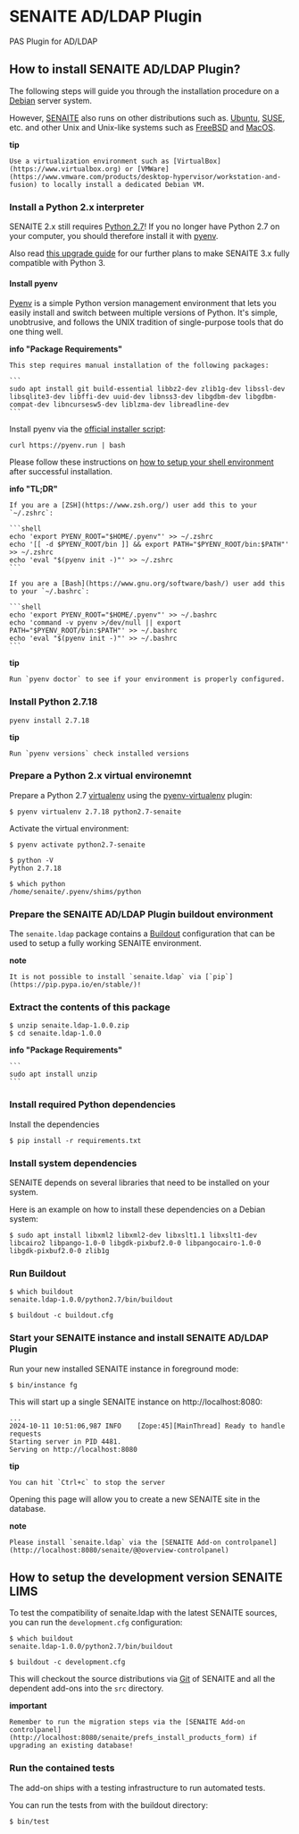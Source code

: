 # SENAITE AD/LDAP Plugin

PAS Plugin for AD/LDAP


## How to install SENAITE AD/LDAP Plugin?

The following steps will guide you through the installation procedure on a [Debian](https://www.debian.org/) server system.

However, [SENAITE](https://www.senaite.com) also runs on other distributions such as. [Ubuntu](https://ubuntu.com), [SUSE](https://www.suse.com/), etc. and other Unix and Unix-like systems such as [FreeBSD](https://www.freebsd.org/) and  [MacOS](https://de.wikipedia.org/wiki/MacOS).

**tip**

    Use a virtualization environment such as [VirtualBox](https://www.virtualbox.org) or [VMWare](https://www.vmware.com/products/desktop-hypervisor/workstation-and-fusion) to locally install a dedicated Debian VM.


### Install a Python 2.x interpreter

SENAITE 2.x still requires [Python 2.7](https://docs.python.org/2/index.html)!
If you no longer have Python 2.7 on your computer, you should therefore install it with [pyenv](https://github.com/pyenv/pyenv#readme).

Also read [this upgrade guide](https://github.com/senaite/senaite.core/blob/2.x/P8_UPGRADE_GUIDE.md) for our further plans to make SENAITE 3.x fully compatible with Python 3.


#### Install pyenv

[Pyenv](https://github.com/pyenv/pyenv) is a simple Python version management environment that lets you easily install and switch between multiple versions of Python.
It's simple, unobtrusive, and follows the UNIX tradition of single-purpose tools that do one thing well.

**info "Package Requirements"**

    This step requires manual installation of the following packages:
    
    ```
    sudo apt install git build-essential libbz2-dev zlib1g-dev libssl-dev libsqlite3-dev libffi-dev uuid-dev libnss3-dev libgdbm-dev libgdbm-compat-dev libncursesw5-dev liblzma-dev libreadline-dev
    ```

Install pyenv via the [official installer script](https://github.com/pyenv/pyenv?tab=readme-ov-file#a-getting-pyenv):

``` shell
curl https://pyenv.run | bash
```

Please follow these instructions on [how to setup your shell environment](https://github.com/pyenv/pyenv?tab=readme-ov-file#b-set-up-your-shell-environment-for-pyenv) after successful installation.


**info "TL;DR"**

    If you are a [ZSH](https://www.zsh.org/) user add this to your `~/.zshrc`:

    ```shell
    echo 'export PYENV_ROOT="$HOME/.pyenv"' >> ~/.zshrc
    echo '[[ -d $PYENV_ROOT/bin ]] && export PATH="$PYENV_ROOT/bin:$PATH"' >> ~/.zshrc
    echo 'eval "$(pyenv init -)"' >> ~/.zshrc
    ```

    If you are a [Bash](https://www.gnu.org/software/bash/) user add this to your `~/.bashrc`:

    ```shell
    echo 'export PYENV_ROOT="$HOME/.pyenv"' >> ~/.bashrc
    echo 'command -v pyenv >/dev/null || export PATH="$PYENV_ROOT/bin:$PATH"' >> ~/.bashrc
    echo 'eval "$(pyenv init -)"' >> ~/.bashrc
    ```

**tip**

    Run `pyenv doctor` to see if your environment is properly configured.

    
### Install Python 2.7.18


```shell
pyenv install 2.7.18
```

**tip**

    Run `pyenv versions` check installed versions


### Prepare a Python 2.x virtual environemnt

Prepare a Python 2.7 [virtualenv](https://virtualenv.pypa.io/en/latest) using the [pyenv-virtualenv](https://github.com/pyenv/pyenv-virtualenv) plugin:


``` shell
$ pyenv virtualenv 2.7.18 python2.7-senaite
```

Activate the virtual environment:

``` shell
$ pyenv activate python2.7-senaite

$ python -V
Python 2.7.18

$ which python
/home/senaite/.pyenv/shims/python
```


### Prepare the SENAITE AD/LDAP Plugin buildout environment

The `senaite.ldap` package contains a [Buildout](https://www.buildout.org/en/latest/) configuration that can be used to setup a fully working SENAITE environment.

**note**

    It is not possible to install `senaite.ldap` via [`pip`](https://pip.pypa.io/en/stable/)!


### Extract the contents of this package


``` shell
$ unzip senaite.ldap-1.0.0.zip
$ cd senaite.ldap-1.0.0
```

**info "Package Requirements"**
    
    ```
    sudo apt install unzip
    ```

### Install required Python dependencies

Install the dependencies

```
$ pip install -r requirements.txt
```

### Install system dependencies

SENAITE depends on several libraries that need to be installed on your system.

Here is an example on how to install these dependencies on a Debian system:

``` shell
$ sudo apt install libxml2 libxml2-dev libxslt1.1 libxslt1-dev libcairo2 libpango-1.0-0 libgdk-pixbuf2.0-0 libpangocairo-1.0-0 libgdk-pixbuf2.0-0 zlib1g
```


### Run Buildout

```shell
$ which buildout
senaite.ldap-1.0.0/python2.7/bin/buildout

$ buildout -c buildout.cfg
```


### Start your SENAITE instance and install SENAITE AD/LDAP Plugin

Run your new installed SENAITE instance in foreground mode:


```shell
$ bin/instance fg
```

This will start up a single SENAITE instance on http://localhost:8080:

``` shell
...
2024-10-11 10:51:06,987 INFO    [Zope:45][MainThread] Ready to handle requests
Starting server in PID 4481.
Serving on http://localhost:8080
```

**tip**

    You can hit `Ctrl+c` to stop the server


Opening this page will allow you to create a new SENAITE site in the database.


**note**

    Please install `senaite.ldap` via the [SENAITE Add-on controlpanel](http://localhost:8080/senaite/@@overview-controlpanel)


## How to setup the development version SENAITE LIMS

To test the compatibility of senaite.ldap with the latest
SENAITE sources, you can run the `development.cfg` configuration:

```shell
$ which buildout
senaite.ldap-1.0.0/python2.7/bin/buildout

$ buildout -c development.cfg
```

This will checkout the source distributions via [Git](https://git-scm.com) of
SENAITE and all the dependent add-ons into the `src` directory.

**important**

    Remember to run the migration steps via the [SENAITE Add-on controlpanel](http://localhost:8080/senaite/prefs_install_products_form) if upgrading an existing database!


### Run the contained tests

The add-on ships with a testing infrastructure to run automated tests.

You can run the tests from with the buildout directory:

```shell
$ bin/test
```


